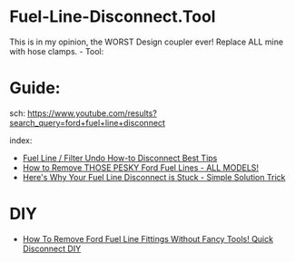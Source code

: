 # Fuel-Line-Disconnect.Tool
This is in my opinion, the WORST Design coupler ever! Replace ALL mine with hose clamps. - Tool:

# Guide:
sch: https://www.youtube.com/results?search_query=ford+fuel+line+disconnect

index:
- [Fuel Line / Filter Undo How-to Disconnect Best Tips](https://youtu.be/27ZL94AbrLc)
- [How to Remove THOSE PESKY Ford Fuel Lines - ALL MODELS!](https://youtu.be/Boi0DPXVHbM)
- [Here's Why Your Fuel Line Disconnect is Stuck - Simple Solution Trick](https://youtu.be/LnFDRwVmDNU)

# DIY
- [How To Remove Ford Fuel Line Fittings Without Fancy Tools! Quick Disconnect DIY](https://youtu.be/hkZRSMGqQ0E)
